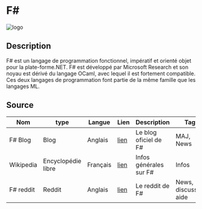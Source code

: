 # F#
![logo](https://fsharp.org/img/logo/fsharp512.png)
## Description

F# est un langage de programmation fonctionnel, impératif et orienté objet pour la plate-forme.NET. F# est développé par Microsoft Research et son noyau est dérivé du langage OCaml, avec lequel il est fortement compatible. Ces deux langages de programmation font partie de la même famille que les langages ML.

## Source

|Nom|type|Langue|Lien|Description|Tags|Note|
|---|---|---|---|---|---|---|
|F# Blog|Blog|Anglais|[lien](https://foundation.fsharp.org/announcements)|Le blog oficiel de F#|MAJ, News|3 :star:|
|Wikipedia|Encyclopédie libre|Français|[lien](https://fr.wikipedia.org/wiki/F_Sharp)|Infos générales sur F#|Infos|4 :star:|
|F# reddit|Reddit|Anglais|[lien](https://www.reddit.com/r/fsharp/)|Le reddit de F#|News, discussion, aide|4 :star:|

